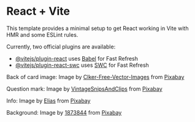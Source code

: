 # React + Vite

This template provides a minimal setup to get React working in Vite with HMR and some ESLint rules.

Currently, two official plugins are available:

- [@vitejs/plugin-react](https://github.com/vitejs/vite-plugin-react/blob/main/packages/plugin-react/README.md) uses [Babel](https://babeljs.io/) for Fast Refresh
- [@vitejs/plugin-react-swc](https://github.com/vitejs/vite-plugin-react-swc) uses [SWC](https://swc.rs/) for Fast Refresh

Back of card image: Image by <a href="https://pixabay.com/users/clker-free-vector-images-3736/?utm_source=link-attribution&utm_medium=referral&utm_campaign=image&utm_content=48983">Clker-Free-Vector-Images</a> from <a href="https://pixabay.com//?utm_source=link-attribution&utm_medium=referral&utm_campaign=image&utm_content=48983">Pixabay</a>

Question mark: Image by <a href="https://pixabay.com/users/vintagesnipsandclips-518054/?utm_source=link-attribution&utm_medium=referral&utm_campaign=image&utm_content=1243504">VintageSnipsAndClips</a> from <a href="https://pixabay.com//?utm_source=link-attribution&utm_medium=referral&utm_campaign=image&utm_content=1243504">Pixabay</a>

Info: Image by <a href="https://pixabay.com/users/elionas-2345468/?utm_source=link-attribution&utm_medium=referral&utm_campaign=image&utm_content=1345871">Elias</a> from <a href="https://pixabay.com//?utm_source=link-attribution&utm_medium=referral&utm_campaign=image&utm_content=1345871">Pixabay</a>

Background: Image by <a href="https://pixabay.com/users/1873844-1873844/?utm_source=link-attribution&utm_medium=referral&utm_campaign=image&utm_content=1234667">1873844</a> from <a href="https://pixabay.com//?utm_source=link-attribution&utm_medium=referral&utm_campaign=image&utm_content=1234667">Pixabay</a>
